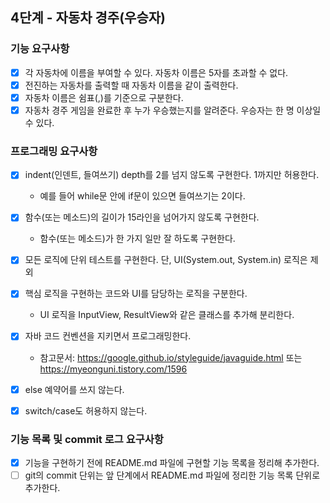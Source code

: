 ## 4단계 - 자동차 경주(우승자)
### 기능 요구사항
-[x] 각 자동차에 이름을 부여할 수 있다. 자동차 이름은 5자를 초과할 수 없다.
-[x] 전진하는 자동차를 출력할 때 자동차 이름을 같이 출력한다.
-[x] 자동차 이름은 쉼표(,)를 기준으로 구분한다.
-[x] 자동차 경주 게임을 완료한 후 누가 우승했는지를 알려준다. 우승자는 한 명 이상일 수 있다.

### 프로그래밍 요구사항
-[x] indent(인덴트, 들여쓰기) depth를 2를 넘지 않도록 구현한다. 1까지만 허용한다.
    - 예를 들어 while문 안에 if문이 있으면 들여쓰기는 2이다.

-[x] 함수(또는 메소드)의 길이가 15라인을 넘어가지 않도록 구현한다.
    - 함수(또는 메소드)가 한 가지 일만 잘 하도록 구현한다.

-[x] 모든 로직에 단위 테스트를 구현한다. 단, UI(System.out, System.in) 로직은 제외

-[x] 핵심 로직을 구현하는 코드와 UI를 담당하는 로직을 구분한다.
    - UI 로직을 InputView, ResultView와 같은 클래스를 추가해 분리한다.

-[x] 자바 코드 컨벤션을 지키면서 프로그래밍한다.
    - 참고문서: https://google.github.io/styleguide/javaguide.html 또는 https://myeonguni.tistory.com/1596

-[x] else 예약어를 쓰지 않는다.
-[x] switch/case도 허용하지 않는다.

### 기능 목록 및 commit 로그 요구사항
-[x] 기능을 구현하기 전에 README.md 파일에 구현할 기능 목록을 정리해 추가한다.
-[ ] git의 commit 단위는 앞 단계에서 README.md 파일에 정리한 기능 목록 단위로 추가한다.
